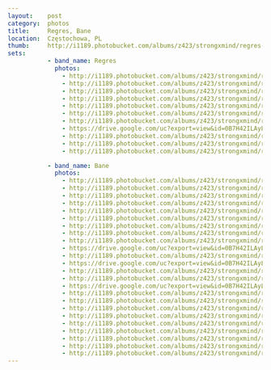 ```yaml
---
layout:    post
category:  photos
title:     Regres, Bane
location:  Częstochowa, PL
thumb:     http://i1189.photobucket.com/albums/z423/strongxmind/regres-bane/_DSC5931-2_zpsqrbvqdii.jpg
sets:
           - band_name: Regres
             photos:
               - http://i1189.photobucket.com/albums/z423/strongxmind/regres-bane/_DSC5897_zpsipzsfv4b.jpg
               - http://i1189.photobucket.com/albums/z423/strongxmind/regres-bane/_DSC5898_zpst3jkpiye.jpg
               - http://i1189.photobucket.com/albums/z423/strongxmind/regres-bane/_DSC5907_zpsmwpxxo3s.jpg
               - http://i1189.photobucket.com/albums/z423/strongxmind/regres-bane/_DSC5899_zpsnzbqk95p.jpg
               - http://i1189.photobucket.com/albums/z423/strongxmind/regres-bane/_DSC5909_zps8wrch3zc.jpg
               - http://i1189.photobucket.com/albums/z423/strongxmind/regres-bane/_DSC5911_zpsw2yxhfa5.jpg
               - http://i1189.photobucket.com/albums/z423/strongxmind/regres-bane/_DSC5913_zpsukti8zj1.jpg
               - https://drive.google.com/uc?export=view&id=0B7H42ILAyLW6OWNVX2g1OGZySU0
               - http://i1189.photobucket.com/albums/z423/strongxmind/regres-bane/_DSC5914_zpsloy3fqhn.jpg
               - http://i1189.photobucket.com/albums/z423/strongxmind/regres-bane/_DSC5917_zps4smeyiyk.jpg
               - http://i1189.photobucket.com/albums/z423/strongxmind/regres-bane/_DSC5912_zpsbzjwq2dv.jpg

           - band_name: Bane
             photos:
               - http://i1189.photobucket.com/albums/z423/strongxmind/regres-bane/_DSC5931-2_zpsqrbvqdii.jpg
               - http://i1189.photobucket.com/albums/z423/strongxmind/regres-bane/_DSC5920_zpsusabnpfe.jpg
               - http://i1189.photobucket.com/albums/z423/strongxmind/regres-bane/_DSC5921_zps3oxn14hl.jpg
               - http://i1189.photobucket.com/albums/z423/strongxmind/regres-bane/_DSC5925_zpsnwglo2nu.jpg
               - http://i1189.photobucket.com/albums/z423/strongxmind/regres-bane/_DSC5927_zpssxrfafaa.jpg
               - http://i1189.photobucket.com/albums/z423/strongxmind/regres-bane/_DSC5932_zpsnczy2ie7.jpg
               - http://i1189.photobucket.com/albums/z423/strongxmind/regres-bane/_DSC5934_zpsyx5mo1l9.jpg
               - http://i1189.photobucket.com/albums/z423/strongxmind/regres-bane/_DSC5930_zpsjh1kapsi.jpg
               - http://i1189.photobucket.com/albums/z423/strongxmind/regres-bane/_DSC5935_zpsaf1y7zwk.jpg
               - https://drive.google.com/uc?export=view&id=0B7H42ILAyLW6bUhQSmdvbXNjSnM
               - http://i1189.photobucket.com/albums/z423/strongxmind/regres-bane/_DSC5938_zpsrinooes1.jpg
               - https://drive.google.com/uc?export=view&id=0B7H42ILAyLW6VTdwXzlGMmlCVEE
               - http://i1189.photobucket.com/albums/z423/strongxmind/regres-bane/_DSC5939_zpsrrd6zkqn.jpg
               - http://i1189.photobucket.com/albums/z423/strongxmind/regres-bane/_DSC5940_zpsunzdswho.jpg
               - https://drive.google.com/uc?export=view&id=0B7H42ILAyLW6c0o1UEZKcmowVnM
               - http://i1189.photobucket.com/albums/z423/strongxmind/regres-bane/_DSC5943_zpsprbn9srl.jpg
               - http://i1189.photobucket.com/albums/z423/strongxmind/regres-bane/_DSC5949-2_zpsolowfzed.jpg
               - http://i1189.photobucket.com/albums/z423/strongxmind/regres-bane/_DSC5941_zps3eudqz4b.jpg
               - http://i1189.photobucket.com/albums/z423/strongxmind/regres-bane/_DSC5947_zpsay8tjiqm.jpg
               - http://i1189.photobucket.com/albums/z423/strongxmind/regres-bane/_DSC5950_zps6pqqprnt.jpg
               - http://i1189.photobucket.com/albums/z423/strongxmind/regres-bane/_DSC5953_zpsdk0fvmll.jpg
               - http://i1189.photobucket.com/albums/z423/strongxmind/regres-bane/_DSC5955_zpsds7aqroq.jpg
               - http://i1189.photobucket.com/albums/z423/strongxmind/regres-bane/_DSC5956_zpsem8lk17h.jpg
               - http://i1189.photobucket.com/albums/z423/strongxmind/regres-bane/_DSC5945_zpszgx90a2i.jpg
---
```

